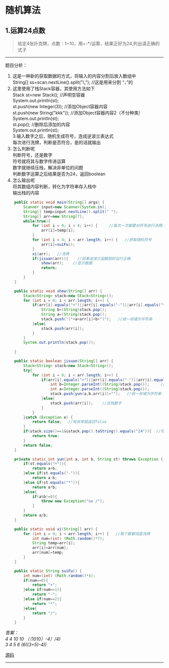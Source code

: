 # 随机算法

## 1.运算24点数  
>给定4张扑克牌，点数：1~10，用+-*/运算，结果正好为24,列出请正确的式子

---

题目分析：  
1. 这是一种新的获取数据的方式，将输入的内容分割后放入数组中  
String[] ss=scan.nextLine().split("\\,");   //这是用来分割 “，”的
2. 这里使用了栈Stack容器，其使用方法如下  
     Stack st=new Stack();   //声明空容器  
     System.out.println(st);  
     st.push(new Integer(3));   //添加Object容器内容  
     st.push(new String("kkk")); //添加Object容器内容2（不分种类）  
     System.out.println(st);  
     st.pop();   //删除后添加的内容  
     System.out.println(st);  
3.输入数字之后，随机生成符号，连成逆波兰表达式  
每次进行洗牌，判断是否符合，是的话就输出  
4. 怎么判断呢  
判断符号，还是数字  
符号就将其与数字传进运算  
数字就继续压栈，解决非单位的问题  
判断数字运算之后结果是否为24，返回boolean  
5. 怎么输出呢  
将其数组内容判断，转化为字符串存入栈中  
输出栈的内容  

```java
	public static void main(String[] args) {
		Scanner input=new Scanner(System.in);
		String[] temp=input.nextLine().split(" ");
		String[] arr=new String[7]; 
		while(true){
			for (int i = 0; i < 4; i++) {     //每次一次都要对符号进行洗牌，所以数字应该每次重新输入
				arr[i]=temp[i];
			}
			for (int i = 4; i < arr.length; i++) {   //获取随机符号
				arr[i]=suiFu();
			}
			xi(arr);   //洗牌
			if(jisuan(arr)){    //如果逆波兰函数刚好运行正确
				show(arr);    //显示数据
				return;
			}
		}
	}

	public static void show(String[] arr) {
		Stack<String> stack=new Stack<String>();
		for (int i = 0; i < arr.length; i++) {
			if(arr[i].equals("+")||arr[i].equals("-")||arr[i].equals("*")||arr[i].equals("/")){
				String b=(String)stack.pop();
				String a=(String)stack.pop();
				stack.push("("+a+arr[i]+b+")");   //统一存储为字符串
			}else{
				stack.push(arr[i]);
			}
		}
		System.out.println(stack.pop());
		
	}

	public static boolean jisuan(String[] arr) {
		Stack<String> stack=new Stack<String>();
		try{
			for (int i = 0; i < arr.length; i++) {
				if(arr[i].equals("+")||arr[i].equals("-")||arr[i].equals("*")||arr[i].equals("/")){
					int b=Integer.parseInt((String)stack.pop());     //取出栈中的东西可能会抛出错误
					int a=Integer.parseInt((String)stack.pop());
					stack.push(yun(a,b,arr[i])+"");   //统一存储为字符串（防止int转换int）
				}else{
					stack.push(arr[i]);    //压栈数字
				}
			}
		}catch (Exception e) {
			return false;   //有异常就返回false    
		}
		if(stack.size()==1&&stack.pop().toString().equals("24")){  //符合栈中只有一个数，并且其为24
			return true;
		}
		return false;
	}

	private static int yun(int a, int b, String st) throws Exception {
		if(st.equals("+")){
			return a+b;
		}else if(st.equals("-")){
			return a-b;
		}else if(st.equals("*")){
			return a*b;
		}else{
			if(a%b!=0){
				throw new Exception("no /");
			}
		}
		return a/b;
	}

	public static void xi(String[] arr) {
		for (int i = 0; i < arr.length; i++) {   //每个数都彻底洗牌    
			int num=(int) (Math.random()*7);
			String temp=arr[i];
			arr[i]=arr[num];
			arr[num]=temp;
		}
	}

	public static String suiFu() {
		int num=(int) (Math.random()*4);
		if(num==0){
			return "+";
		}else if(num==1){
			return "-";
		}else if(num==2){
			return "*";
		}else{
			return "/";
		}
	}
```
_答案：  
4 4 10 10           （（10*10）-4）/4)  
3 4 5  6             (6*((3+5)-4))_  

[源码](../SourceCode/24Points.java)

---


